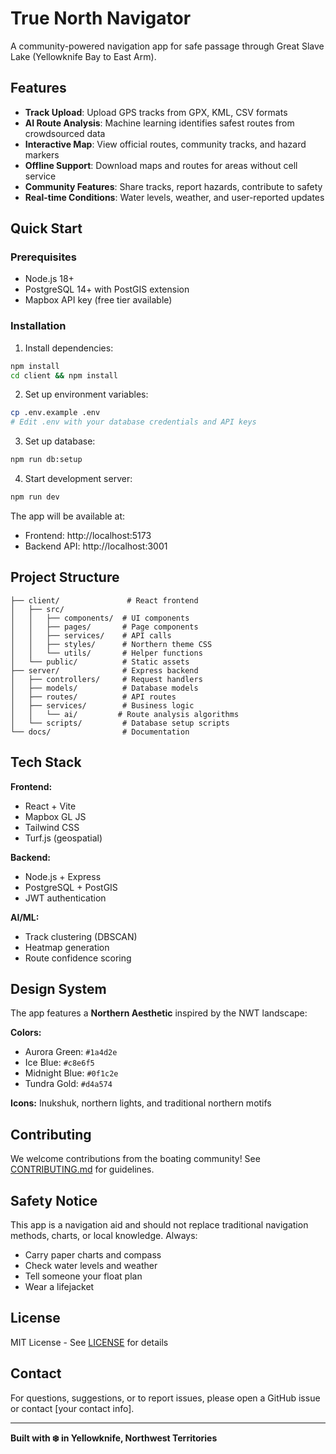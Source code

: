 # True North Navigator

A community-powered navigation app for safe passage through Great Slave Lake (Yellowknife Bay to East Arm).

## Features

- **Track Upload**: Upload GPS tracks from GPX, KML, CSV formats
- **AI Route Analysis**: Machine learning identifies safest routes from crowdsourced data
- **Interactive Map**: View official routes, community tracks, and hazard markers
- **Offline Support**: Download maps and routes for areas without cell service
- **Community Features**: Share tracks, report hazards, contribute to safety
- **Real-time Conditions**: Water levels, weather, and user-reported updates

## Quick Start

### Prerequisites
- Node.js 18+
- PostgreSQL 14+ with PostGIS extension
- Mapbox API key (free tier available)

### Installation

1. Install dependencies:
```bash
npm install
cd client && npm install
```

2. Set up environment variables:
```bash
cp .env.example .env
# Edit .env with your database credentials and API keys
```

3. Set up database:
```bash
npm run db:setup
```

4. Start development server:
```bash
npm run dev
```

The app will be available at:
- Frontend: http://localhost:5173
- Backend API: http://localhost:3001

## Project Structure

```
├── client/               # React frontend
│   ├── src/
│   │   ├── components/  # UI components
│   │   ├── pages/       # Page components
│   │   ├── services/    # API calls
│   │   ├── styles/      # Northern theme CSS
│   │   └── utils/       # Helper functions
│   └── public/          # Static assets
├── server/              # Express backend
│   ├── controllers/     # Request handlers
│   ├── models/          # Database models
│   ├── routes/          # API routes
│   ├── services/        # Business logic
│   │   └── ai/         # Route analysis algorithms
│   └── scripts/         # Database setup scripts
└── docs/                # Documentation

```

## Tech Stack

**Frontend:**
- React + Vite
- Mapbox GL JS
- Tailwind CSS
- Turf.js (geospatial)

**Backend:**
- Node.js + Express
- PostgreSQL + PostGIS
- JWT authentication

**AI/ML:**
- Track clustering (DBSCAN)
- Heatmap generation
- Route confidence scoring

## Design System

The app features a **Northern Aesthetic** inspired by the NWT landscape:

**Colors:**
- Aurora Green: `#1a4d2e`
- Ice Blue: `#c8e6f5`
- Midnight Blue: `#0f1c2e`
- Tundra Gold: `#d4a574`

**Icons:** Inukshuk, northern lights, and traditional northern motifs

## Contributing

We welcome contributions from the boating community! See [CONTRIBUTING.md](CONTRIBUTING.md) for guidelines.

## Safety Notice

This app is a navigation aid and should not replace traditional navigation methods, charts, or local knowledge. Always:
- Carry paper charts and compass
- Check water levels and weather
- Tell someone your float plan
- Wear a lifejacket

## License

MIT License - See [LICENSE](LICENSE) for details

## Contact

For questions, suggestions, or to report issues, please open a GitHub issue or contact [your contact info].

---

**Built with ❄️ in Yellowknife, Northwest Territories**

